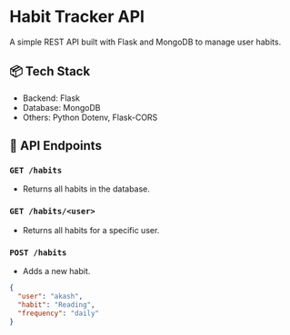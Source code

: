 # Habit Tracker API

A simple REST API built with Flask and MongoDB to manage user habits.

## 📦 Tech Stack

- Backend: Flask
- Database: MongoDB
- Others: Python Dotenv, Flask-CORS

## 🚀 API Endpoints

### `GET /habits`
- Returns all habits in the database.

### `GET /habits/<user>`
- Returns all habits for a specific user.

### `POST /habits`
- Adds a new habit.
```json
{
  "user": "akash",
  "habit": "Reading",
  "frequency": "daily"
}
